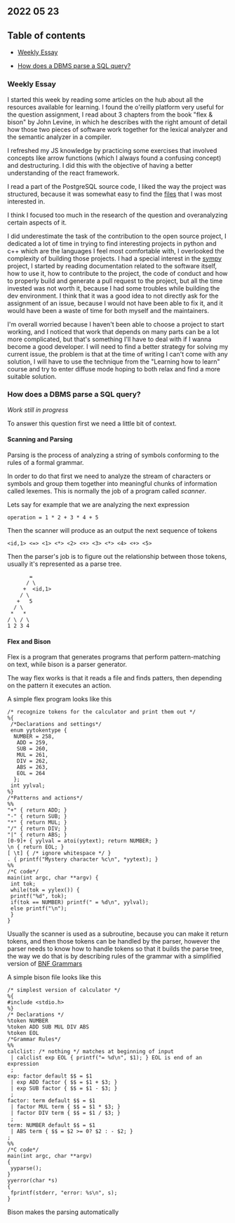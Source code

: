 ## 2022 05 23

## Table of contents

+ [Weekly Essay](#weekly-essay)

+ [How does a DBMS parse a SQL query?](#how-does-a-dbms-parse-a-sql-query)

### Weekly Essay

I started this week by reading some articles on the hub about all the resources available for learning. I found the o'reilly platform very useful for the question assignment, I read about 3 chapters from the book "flex & bison" by John Levine, in which he describes with the right amount of detail how those two pieces of software work together for the lexical analyzer and the semantic analyzer in a compiler.

I refreshed my JS knowledge by practicing some exercises that involved concepts like arrow functions (which I always found a confusing concept) and destructuring. I did this with the objective of having a better understanding of the react framework.

I read a part of the PostgreSQL source code, I liked the way the project was structured, because it was somewhat easy to find the [files](https://github.com/postgres/postgres/tree/master/src/backend/parser) that I was most interested in.

I think I focused too much in the research of the question and overanalyzing certain aspects of it.

I did underestimate the task of the contribution to the open source project, I dedicated a lot of time in trying to find interesting projects in python and c++ which are the languages I feel most comfortable with, I overlooked the complexity of building those projects. I had a special interest in the [sympy
](https://github.com/sympy/sympy) project, I started by reading documentation related to the software itself, how to use it, how to contribute to the project, the code of conduct and how to properly build and generate a pull request to the project, but all the time invested was not worth it, because I had some troubles while building the dev environment. I think that it was a good idea to not directly ask for the assignment of an issue, because I would not have been able to fix it, and it would have been a waste of time for both myself and the maintainers.

I'm overall worried because I haven't been able to choose a project to start working, and I noticed that work that depends on many parts can be a lot more complicated, but that's something I'll have to deal with if I wanna become a good developer. I will need to find a better strategy for solving my current issue, the problem is that at the time of writing I can't come with any solution, I will have to use the technique from the "Learning how to learn" course and try to enter diffuse mode hoping to both relax and find a more suitable solution.

### How does a DBMS parse a SQL query?

*Work still in progress*

To answer this question first we need a little bit of context.

#### Scanning and Parsing

Parsing is the process of analyzing a string of symbols conforming to the rules of a formal grammar.

In order to do that first we need to analyze the stream of characters or symbols and group them together into meaningful chunks of information called lexemes. This is normally the job of a program called *scanner*.

Lets say for example that we are analyzing the next expression

```
operation = 1 * 2 + 3 * 4 + 5
```

Then the scanner will produce as an output the next sequence of tokens

``` 
<id,1> <=> <1> <*> <2> <+> <3> <*> <4> <+> <5>
```

Then the parser's job is to figure out the relationship between those tokens, usually it's represented as a parse tree.

```    
       =
      / \
     +  <id,1>
    / \
   +   5
  / \
 *   *
/ \ / \
1 2 3 4 
```
#### Flex and Bison

Flex is a program that generates programs that perform pattern-matching on text, while bison is a parser generator.

The way flex works is that it reads a file and finds patters, then depending on the pattern it executes an action.

A simple flex program looks like this

```
/* recognize tokens for the calculator and print them out */
%{
 /*Declarations and settings*/
 enum yytokentype {
  NUMBER = 258,
   ADD = 259,
   SUB = 260,
   MUL = 261,
   DIV = 262,
   ABS = 263,
   EOL = 264
  };
 int yylval;
%}
/*Patterns and actions*/
%%
"+" { return ADD; }
"-" { return SUB; }
"*" { return MUL; }
"/" { return DIV; }
"|" { return ABS; }
[0-9]+ { yylval = atoi(yytext); return NUMBER; }
\n { return EOL; }
[ \t] { /* ignore whitespace */ }
. { printf("Mystery character %c\n", *yytext); }
%%
/*C code*/
main(int argc, char **argv) {
 int tok;
 while(tok = yylex()) {
 printf("%d", tok);
 if(tok == NUMBER) printf(" = %d\n", yylval);
 else printf("\n");
 }
}
```
Usually the scanner is used as a subroutine, because you can make it return tokens, and then those tokens can be handled by the parser, however the parser needs to know how to handle tokens so that it builds the parse tree, the way we do that is by describing rules of the grammar with a simplified version of [BNF Grammars](https://en.wikipedia.org/wiki/Backus%E2%80%93Naur_form)


A simple bison file looks like this

```
/* simplest version of calculator */
%{
#include <stdio.h>
%}
/* Declarations */
%token NUMBER
%token ADD SUB MUL DIV ABS
%token EOL
/*Grammar Rules*/
%%
calclist: /* nothing */ matches at beginning of input
 | calclist exp EOL { printf("= %d\n", $1); } EOL is end of an expression
 ;
exp: factor default $$ = $1
 | exp ADD factor { $$ = $1 + $3; }
 | exp SUB factor { $$ = $1 - $3; }
 ;
factor: term default $$ = $1
 | factor MUL term { $$ = $1 * $3; }
 | factor DIV term { $$ = $1 / $3; }
 ;
term: NUMBER default $$ = $1
 | ABS term { $$ = $2 >= 0? $2 : - $2; }
;
%%
/*C code*/
main(int argc, char **argv)
{
 yyparse();
}
yyerror(char *s)
{
 fprintf(stderr, "error: %s\n", s);
}
````
Bison makes the parsing automatically
